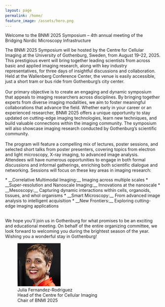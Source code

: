 ```yaml
---
layout: page
permalink: /home/
feature_image: /assets/hero.png
---
```


<p>
Welcome to the BNMI 2025 Symposium – 4th annual meeting of the Bridging Nordic Microscopy Infrastructure  

The BNMI 2025 Symposium will be hosted by the Centre for Cellular Imaging at the University of Gothenburg, Sweden, from August 19–22, 2025. This prestigious event will bring together leading scientists from across basic and applied imaging research, along with key industry representatives, for three days of insightful discussions and collaboration. Held at the Wallenberg Conference Center, the venue is easily accessible, just a short tram or bus ride from Gothenburg’s city center.
<br><br>
Our primary objective is to create an engaging and dynamic symposium that appeals to imaging researchers across disciplines. By bringing together experts from diverse imaging modalities, we aim to foster meaningful collaborations that advance the field. Whether early in your career or an experienced researcher, BNMI 2025 offers a unique opportunity to stay updated on cutting-edge imaging technologies, learn new techniques, and build valuable connections within the imaging community. The symposium will also showcase imaging research conducted by Gothenburg’s scientific community.
<br><br>
The program will feature a compelling mix of lectures, poster sessions, and selected short talks from poster presenters, covering topics from electron and light microscopy, X-ray imaging, to advanced image analysis. Attendees will have numerous opportunities to engage in both formal discussions and informal gatherings, enriching both scientific dialogue and networking.  Sessions will focus on these key areas in imaging research:
<br>
</p>
<div class="bullet-div" markdown="1">
* __Correlative Multimodal Imaging:__ Imaging across multiple scales
* __Super-resolution and Nanoscale Imaging:__ Innovations at the nanoscale
* __Mesoscopy:__ Capturing dynamic interactions within cells, organoids, tissues, and whol organisms
* __Smart Microscopy:__ From advanced image analysis to intelligent acquisition
* __New Frontiers:__ Exploring cutting-edge imaging applications
</div>
<br>
<p>
We hope you'll join us in Gothenburg for what promises to be an exciting and educational meeting. On behalf of the entire organizing committee, we look forward to welcoming you during the brightest season of the year. Wishing you a wonderful stay in Gothenburg!
</p>
<figure class="center">
<img src="/assets/julia.jpg" style="width: 33%; height: auto;"/>
<figcaption>
Julia Fernandez-Rodriguez<br>
Head of the Centre for Cellular Imaging<br>
Chair of BNMI 2025
</figcaption>
</figure>

